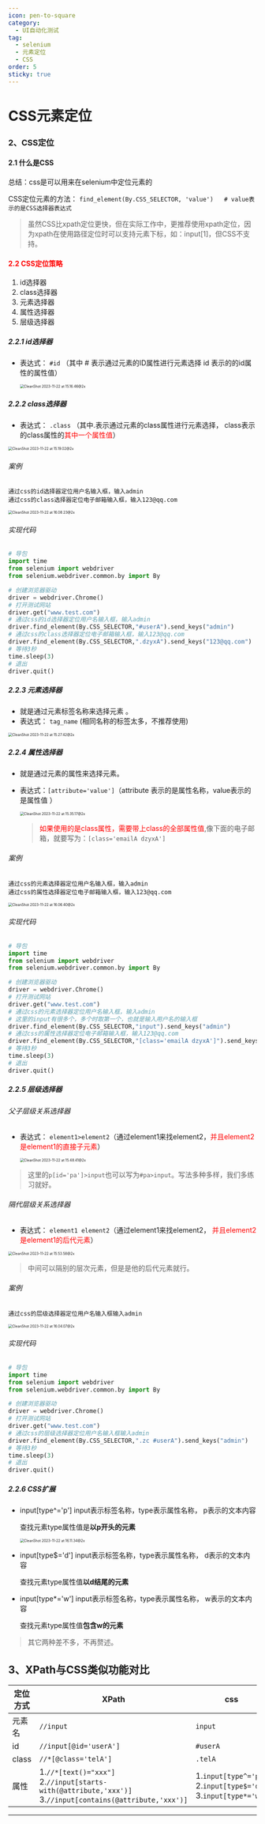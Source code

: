 ```yaml
---
icon: pen-to-square
category:
  - UI自动化测试
tag:
  - selenium
  - 元素定位
  - CSS
order: 5
sticky: true
---
```


# CSS元素定位

### 2、CSS定位

#### 2.1 什么是CSS

总结：css是可以用来在selenium中定位元素的

CSS定位元素的方法： `find_element(By.CSS_SELECTOR, 'value')   # value表示的是CSS选择器表达式`

> 虽然CSS比xpath定位更快，但在实际工作中，更推荐使用xpath定位，因为xpath在使用路径定位时可以支持元素下标，如：input[1]，但CSS不支持。

#### <font color=red>2.2 CSS定位策略</font>

1. id选择器
2. class选择器
3. 元素选择器
4. 属性选择器
5. 层级选择器

##### 2.2.1 id选择器

* 表达式： `#id`   （其中 # 表示通过元素的ID属性进行元素选择    id  表示的的id属性的属性值）

  <img src="https://hk-docs.oss-cn-chengdu.aliyuncs.com/SoftwareTest/AutomatedTest/202401031509611.png" alt="CleanShot 2023-11-22 at 15.16.46@2x" style="zoom:50%;" />

##### 2.2.2 class选择器

* 表达式： `.class`   （其中.表示通过元素的class属性进行元素选择， class表示的class属性的<font color=red>其中一个属性值</font>）

<img src="https://hk-docs.oss-cn-chengdu.aliyuncs.com/SoftwareTest/AutomatedTest/202401031509612.png" alt="CleanShot 2023-11-22 at 15.19.02@2x" style="zoom:50%;" />

###### 案例

```
通过css的id选择器定位用户名输入框，输入admin
通过css的class选择器定位电子邮箱输入框，输入123@qq.com
```

<img src="https://hk-docs.oss-cn-chengdu.aliyuncs.com/SoftwareTest/AutomatedTest/202401031509613.png" alt="CleanShot 2023-11-22 at 16.08.23@2x" style="zoom:50%;" />

###### 实现代码

```python
# 导包
import time
from selenium import webdriver
from selenium.webdriver.common.by import By

# 创建浏览器驱动
driver = webdriver.Chrome()
# 打开测试网站
driver.get("www.test.com")
# 通过css的id选择器定位用户名输入框，输入admin
driver.find_element(By.CSS_SELECTOR,"#userA").send_keys("admin")
# 通过css的class选择器定位电子邮箱输入框，输入123@qq.com
driver.find_element(By.CSS_SELECTOR,".dzyxA").send_keys("123@qq.com")
# 等待3秒
time.sleep(3)
# 退出
driver.quit()
```

##### 2.2.3 元素选择器

* 就是通过元素标签名称来选择元素 。
* 表达式： `tag_name` (相同名称的标签太多，不推荐使用)

<img src="https://hk-docs.oss-cn-chengdu.aliyuncs.com/SoftwareTest/AutomatedTest/202401031509614.png" alt="CleanShot 2023-11-22 at 15.27.42@2x" style="zoom:50%;" />

##### 2.2.4 属性选择器

* 就是通过元素的属性来选择元素。  

* 表达式：`[attribute='value']`（attribute 表示的是属性名称，value表示的是属性值 ）

  <img src="https://hk-docs.oss-cn-chengdu.aliyuncs.com/SoftwareTest/AutomatedTest/202401031509615.png" alt="CleanShot 2023-11-22 at 15.35.17@2x" style="zoom:50%;" />

  > <font color=red>如果使用的是class属性，需要带上class的全部属性值</font>,像下面的电子邮箱，就要写为：`[class='emailA dzyxA']`

###### 案例

```
通过css的元素选择器定位用户名输入框，输入admin
通过css的属性选择器定位电子邮箱输入框，输入123@qq.com
```

<img src="https://hk-docs.oss-cn-chengdu.aliyuncs.com/SoftwareTest/AutomatedTest/202401031509616.png" alt="CleanShot 2023-11-22 at 16.06.40@2x" style="zoom:50%;" />

###### 实现代码

```python
# 导包
import time
from selenium import webdriver
from selenium.webdriver.common.by import By

# 创建浏览器驱动
driver = webdriver.Chrome()
# 打开测试网站
driver.get("www.test.com")
# 通过css的元素选择器定位用户名输入框，输入admin
# 这里的input有很多个，多个时取第一个，也就是输入用户名的输入框
driver.find_element(By.CSS_SELECTOR,"input").send_keys("admin")
# 通过css的属性选择器定位电子邮箱输入框，输入123@qq.com
driver.find_element(By.CSS_SELECTOR,"[class='emailA dzyxA']").send_keys("123@qq.com")
# 等待3秒
time.sleep(3)
# 退出
driver.quit()
```

##### 2.2.5 层级选择器

###### 父子层级关系选择器 

* 表达式： `element1>element2`（通过element1来找element2，<font color=red>并且element2是element1的直接子元素</font>）

  <img src="https://hk-docs.oss-cn-chengdu.aliyuncs.com/SoftwareTest/AutomatedTest/202401031509617.png" alt="CleanShot 2023-11-22 at 15.48.41@2x" style="zoom:50%;" />

> 这里的`p[id='pa']>input`也可以写为`#pa>input`。写法多种多样，我们多练习就好。

###### 隔代层级关系选择器

* 表达式： `element1 element2`（通过element1来找element2， <font color=red>并且element2是element1的后代元素</font>）

<img src="https://hk-docs.oss-cn-chengdu.aliyuncs.com/SoftwareTest/AutomatedTest/202401031509618.png" alt="CleanShot 2023-11-22 at 15.53.58@2x" style="zoom:50%;" />

> 中间可以隔别的层次元素，但是是他的后代元素就行。

###### 案例

```
通过css的层级选择器定位用户名输入框输入admin
```

<img src="https://hk-docs.oss-cn-chengdu.aliyuncs.com/SoftwareTest/AutomatedTest/202401031509620.png" alt="CleanShot 2023-11-22 at 16.04.07@2x" style="zoom:50%;" />

###### 实现代码

```python
# 导包
import time
from selenium import webdriver
from selenium.webdriver.common.by import By

# 创建浏览器驱动
driver = webdriver.Chrome()
# 打开测试网站
driver.get("www.test.com")
# 通过css的层级选择器定位用户名输入框输入admin
driver.find_element(By.CSS_SELECTOR,".zc #userA").send_keys("admin")
# 等待3秒
time.sleep(3)
# 退出
driver.quit()
```



##### 2.2.6 CSS扩展

* input[type^='p']   input表示标签名称，type表示属性名称， p表示的文本内容

  查找元素type属性值是**以p开头的元素**

  <img src="https://hk-docs.oss-cn-chengdu.aliyuncs.com/SoftwareTest/AutomatedTest/202401031509621.png" alt="CleanShot 2023-11-22 at 16.11.34@2x" style="zoom:50%;" />

* input[type$='d']   input表示标签名称，type表示属性名称， d表示的文本内容

  查找元素type属性值**以d结尾的元素**

* input[type*='w']    input表示标签名称，type表示属性名称， w表示的文本内容

  查找元素type属性值**包含w的元素**

> 其它两种差不多，不再赘述。

## 3、XPath与CSS类似功能对比

| 定位方式 | XPath                                                        | css                                                          |
| -------- | ------------------------------------------------------------ | ------------------------------------------------------------ |
| 元素名   | `//input`                                                    | `input`                                                      |
| id       | `//input[@id='userA']`                                       | `#userA`                                                     |
| class    | `//*[@class='telA']`                                         | `.telA`                                                      |
| 属性     | 1.`//*[text()="xxx"]`<br />2.`//input[starts-with(@attribute,'xxx')]`<br />3.`//input[contains(@attribute,'xxx')]` | 1.`input[type^='p']`<br />2.`input[type$='d']`<br />3.`input[type*='w']` |

---



